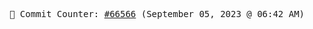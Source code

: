 <p align="center">
    <samp>
        📮 Commit Counter: <a href="https://github.com/Javascript-void0/Javascript-void0/commits/main">#66566</a> (September 05, 2023 @ 06:42 AM)
    </samp>
</p>